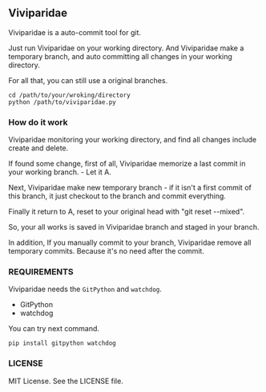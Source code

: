 ## Viviparidae

Viviparidae is a auto-commit tool for git.

Just run Viviparidae on your working directory. And Viviparidae make a temporary branch, and auto committing all changes in your working directory.

For all that, you can still use a original branches.

    cd /path/to/your/wroking/directory
    python /path/to/viviparidae.py



### How do it work

Viviparidae monitoring your working directory, and find all changes include create and delete.

If found some change, first of all, Viviparidae memorize a last commit in your working branch. - Let it A.

Next, Viviparidae make new temporary branch - if it isn't a first commit of this branch, it just checkout to the branch and commit everything.

Finally it return to A, reset to your original head with "git reset --mixed".

So, your all works is saved in Viviparidae branch and staged in your branch.

In addition, If you manually commit to your branch, Viviparidae remove all temporary commits. Because it's no need after the commit.


### REQUIREMENTS

Viviparidae needs the `GitPython` and `watchdog`.

* GitPython
* watchdog

You can try next command.

    pip install gitpython watchdog 
    

### LICENSE

MIT License.  See the LICENSE file.
